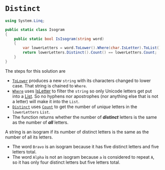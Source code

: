# `Distinct`

```csharp
using System.Linq;

public static class Isogram
{
    public static bool IsIsogram(string word)
    {
        var lowerLetters = word.ToLower().Where(char.IsLetter).ToList();
        return lowerLetters.Distinct().Count() == lowerLetters.Count;
    }
}
```

The steps for this solution are

- [`ToLower`][tolower] produces a new `string` with its characters changed to lower case.
That string is chained to `Where`.
- [`Where`][where] uses [IsLetter][isletter] to filter the `string` so only Unicode letters get put into a [List][list].
So no hyphens nor apostrophes (nor anything else that is not a letter) will make it into the `List`.
- [`Distinct`][distinct] uses [`Count`][count] to get the number of _unique_ letters in the `lowerLetters` `List`.
- The function returns whether the number of **_distinct_** letters is the same as the number of **_all_** letters.

A string is an isogram if its number of distinct letters is the same as the number of all its letters.
- The word `Bravo` is an isogram because it has five distinct letters and five letters total.
- The word `Alpha` is not an isogram because `a` is considered to repeat `A`, so it has only four distinct letters but five letters total.

[tolower]: https://learn.microsoft.com/en-us/dotnet/api/system.string.tolower
[where]: https://learn.microsoft.com/en-us/dotnet/api/system.linq.enumerable.where
[isletter]: https://learn.microsoft.com/en-us/dotnet/api/system.char.isletter
[list]: https://learn.microsoft.com/en-us/dotnet/api/system.collections.generic.list-1
[distinct]: https://learn.microsoft.com/en-us/dotnet/api/system.linq.enumerable.distinct
[count]: https://learn.microsoft.com/en-us/dotnet/api/system.linq.enumerable.count
